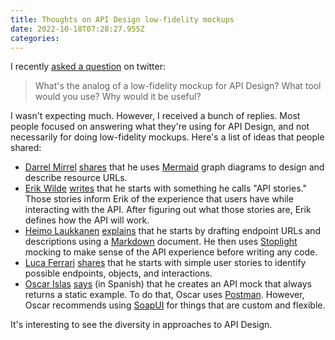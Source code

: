 ```yaml
---
title: Thoughts on API Design low-fidelity mockups
date: 2022-10-18T07:28:27.955Z
categories:
---
```





I recently [asked a question](https://twitter.com/bpedro/status/1581731185696206848) on twitter:

> What's the analog of a low-fidelity mockup for API Design? What tool would you use? Why would it be useful?

I wasn't expecting much. However, I received a bunch of replies. Most people focused on answering what they're using for API Design, and not necessarily for doing low-fidelity mockups. Here's a list of ideas that people shared:

- [Darrel Mirrel](https://twitter.com/darrel_miller) [shares](https://twitter.com/darrel_miller/status/1581756813443072001) that he uses [Mermaid](https://mermaid-js.github.io/mermaid/#/) graph diagrams to design and describe resource URLs.
- [Erik Wilde](https://twitter.com/dret) [writes](https://twitter.com/dret/status/1581806618651394048) that he starts with something he calls "API stories." Those stories inform Erik of the experience that users have while interacting with the API. After figuring out what those stories are, Erik defines how the API will work.
- [Heimo Laukkanen](https://twitter.com/huima) [explains](https://twitter.com/huima/status/1581732342196228096) that he starts by drafting endpoint URLs and descriptions using a [Markdown](https://daringfireball.net/projects/markdown/syntax) document. He then uses [Stoplight](https://stoplight.io/) mocking to make sense of the API experience before writing any code.
- [Luca Ferrari](https://twitter.com/thekingsback) [shares](https://twitter.com/thekingsback/status/1581923093651783680) that he starts with simple user stories to identify possible endpoints, objects, and interactions.
- [Oscar Islas](https://twitter.com/oislas) [says](https://twitter.com/oislas/status/1581733363387617280) (in Spanish) that he creates an API mock that always returns a static example. To do that, Oscar uses [Postman](https://www.postman.com/). However, Oscar recommends using [SoapUI](https://www.soapui.org/) for things that are custom and flexible.

It's interesting to see the diversity in approaches to API Design.